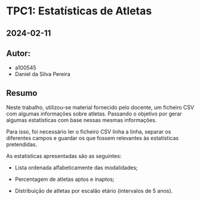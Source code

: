 # TPC1: Estatísticas de Atletas

## 2024-02-11

## Autor:

- a100545
- Daniel da Silva Pereira

## Resumo

Neste trabalho, utilizou-se material fornecido pelo docente, um ficheiro CSV com algumas informações sobre atletas. Passando o objetivo por gerar algumas estatísticas com base nessas mesmas informações.

Para isso, foi necessário ler o ficheiro CSV linha a linha, separar os diferentes campos e guardar os que fossem relevantes às estatísticas pretendidas.

As estatísticas apresentadas são as seguintes:

- Lista ordenada alfabeticamente das modalidades;

- Percentagem de atletas aptos e inaptos;

- Distribuição de atletas por escalão etário (intervalos de 5 anos).
